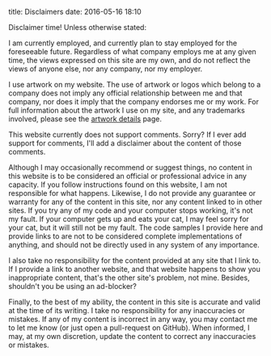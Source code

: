 title: Disclaimers
date: 2016-05-16 18:10

Disclaimer time! Unless otherwise stated:

I am currently employed, and currently plan to stay employed for the foreseeable
future. Regardless of what company employs me at any given time, the views
expressed on this site are my own, and do not reflect the views of anyone else,
nor any company, nor my employer.

I use artwork on my website. The use of artwork or logos which belong to a
company does not imply any official relationship between me and that company,
nor does it imply that the company endorses me or my work. For full information
about the artwork I use on my site, and any trademarks involved, please see the
[artwork details][artwork-details] page.

This website currently does not support comments. Sorry? If I ever add support
for comments, I'll add a disclaimer about the content of those comments.

Although I may occasionally recommend or suggest things, no content in this
website is to be considered an official or professional advice in any capacity.
If you follow instructions found on this website, I am not responsible for what
happens. Likewise, I do not provide any guarantee or warranty for any of the
content in this site, nor any content linked to in other sites. If you try any
of my code and your computer stops working, it's not my fault. If your computer
gets up and eats your cat, I may feel sorry for your cat, but it will still not
be my fault. The code samples I provide here and provide links to are not to be
considered complete implementations of anything, and should not be directly used
in any system of any importance.

I also take no responsibility for the content provided at any site that I link
to. If I provide a link to another website, and that website happens to show you
inappropriate content, that's the other site's problem, not mine. Besides,
shouldn't you be using an ad-blocker?

Finally, to the best of my ability, the content in this site is accurate and
valid at the time of its writing. I take no responsibility for any inaccuracies
or mistakes. If any of my content is incorrect in any way, you may contact me to
let me know (or just open a pull-request on GitHub). When informed, I may, at my
own discretion, update the content to correct any inaccuracies or mistakes.

[artwork-details]: /artwork-details/
